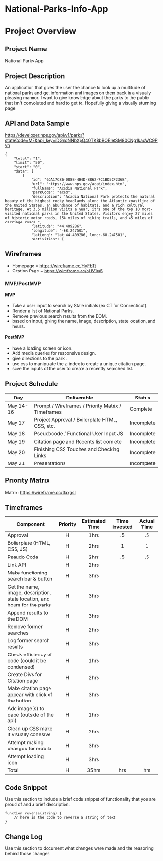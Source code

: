 # National-Parks-Info-App

# Project Overview

## Project Name

National Parks App

## Project Description

An application that gives the user the chance to look up a multitude of national parks and get information and images on them back in a visually pleasing mannor. I want to give knowledge about the parks to the public that isn't convoluted and hard to get to. Hopefully giving a visually stunning page.


## API and Data Sample

https://developer.nps.gov/api/v1/parks?stateCode=ME&api_key=iDGndNNbXpQ40TKBbBOEIetSM80ONg1kacWC9Pvn

```
{
    "total": "1",
    "limit": "50",
    "start": "0",
    "data": [
        {
            "id": "6DA17C86-088E-4B4D-B862-7C1BD5CF236B",
            "url": "https://www.nps.gov/acad/index.htm",
            "fullName": "Acadia National Park",
            "parkCode": "acad",
            "description": "Acadia National Park protects the natural beauty of the highest rocky headlands along the Atlantic coastline of the United States, an abundance of habitats, and a rich cultural heritage. At 3.5 million visits a year, it's one of the top 10 most-visited national parks in the United States. Visitors enjoy 27 miles of historic motor roads, 158 miles of hiking trails, and 45 miles of carriage roads.",
            "latitude": "44.409286",
            "longitude": "-68.247501",
            "latLong": "lat:44.409286, long:-68.247501",
            "activities": [
```


## Wireframes

- Homepage = https://wireframe.cc/HyFbTt
- Citation Page = https://wireframe.cc/sHV1m5

### MVP/PostMVP

#### MVP 

- Take a user input to search by State initials (ex.CT for Connecticut).
- Render a list of National Parks.
- Remove previous search results from the DOM.
- based on input, giving the name, image, description, state location, and hours.

#### PostMVP  

- have a loading screen or icon.
- Add media queries for responsive design.
- give directions to the park .
- use css to manipulate the z-index to create a unique citation page.
- save the inputs of the user to create a recently searched list.

## Project Schedule

|  Day | Deliverable | Status
|---|---| ---|
|May 14-16| Prompt / Wireframes / Priority Matrix / Timeframes | Complete
|May 17| Project Approval / Boilerplate HTML, CSS, etc. | Incomplete
|May 18| Pseudocode / Functional User Input JS | Incomplete
|May 19| Citation page and Recents list comlete | Incomplete
|May 20| Finishing CSS Touches and Checking Links | Incomplete
|May 21| Presentations | Incomplete

## Priority Matrix

Matrix: https://wireframe.cc/3axgsI
## Timeframes

| Component | Priority | Estimated Time | Time Invested | Actual Time |
| --- | :---: |  :---: | :---: | :---: |
| Approval | H | 1hrs| .5 | .5 |
| Boilerplate (HTML, CSS, JS) | H | 2hrs| 1 | 1 |
| Pseudo Code | H | 2hrs| .5 | .5 |
| Link API | H | 2hrs|  |  |
| Make functioning search bar & button | H | 3hrs|  |  |
| Get the name, image, description, state location, and hours for the parks | H | 3hrs|  |  |
| Append results to the DOM | H | 3hrs|  |  |
| Remove former searches | H | 2hrs|  |  |
| Log former search results | H | 3hrs|  |  |
| Check efficiency of code (could it be condensed) | H | 1hrs|  |  |
| Create Divs for Citation page | H | 2hrs|  |  |
| Make citation page appear with click of the button | H | 3hrs|  |  |
| Add image(s) to page (outside of the api) | H | 1hrs|  |  |
| Clean up CSS make it visually cohesive | H | 2hrs|  |  |
| Attempt making changes for mobile | H | 3hrs|  |  |
| Attempt loading icon | H | 3hrs|  |  |
| Total | H | 35hrs| hrs | hrs |

## Code Snippet

Use this section to include a brief code snippet of functionality that you are proud of and a brief description.  

```
function reverse(string) {
	// here is the code to reverse a string of text
}
```

## Change Log
 Use this section to document what changes were made and the reasoning behind those changes.  
